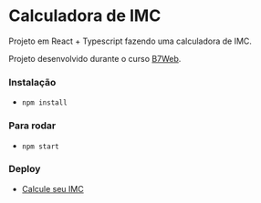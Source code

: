 # Calculadora de IMC

Projeto em React + Typescript fazendo uma calculadora de IMC.

Projeto desenvolvido durante o curso [B7Web](https://www.b7web.com.br).

### Instalação
- `npm install`

### Para rodar
- `npm start`

### Deploy
- [Calcule seu IMC](https://caiquedv.github.io/portfolio_react-calc-imc)
